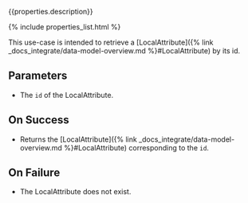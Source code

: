 {{properties.description}}

{% include properties_list.html %}

This use-case is intended to retrieve a [LocalAttribute]({% link _docs_integrate/data-model-overview.md %}#LocalAttribute) by its id.

## Parameters

- The `id` of the LocalAttribute.

## On Success

- Returns the [LocalAttribute]({% link _docs_integrate/data-model-overview.md %}#LocalAttribute) corresponding to the `id`.

## On Failure

- The LocalAttribute does not exist.

